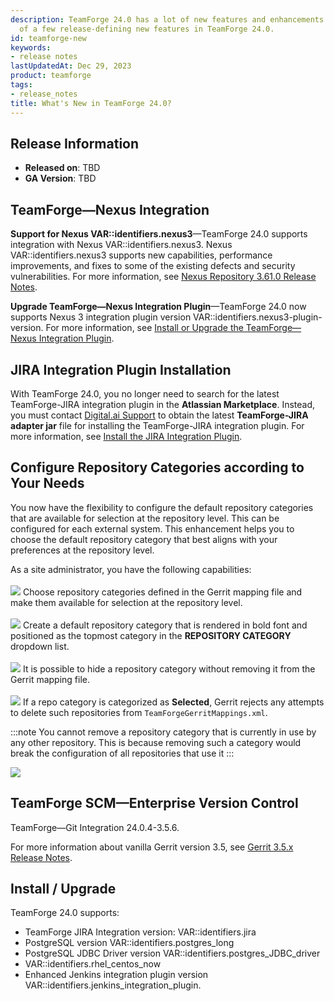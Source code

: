 ```yaml
---
description: TeamForge 24.0 has a lot of new features and enhancements. Here's a list
  of a few release-defining new features in TeamForge 24.0.
id: teamforge-new
keywords:
- release notes
lastUpdatedAt: Dec 29, 2023
product: teamforge
tags:
- release_notes
title: What's New in TeamForge 24.0?
---
```


## Release Information

* **Released on**: TBD
* **GA Version**: TBD

## TeamForge—Nexus Integration <!-- (https://forge.collab.net/sf/go/artf422805) -->

**Support for Nexus VAR::identifiers.nexus3**—TeamForge 24.0 supports integration with Nexus VAR::identifiers.nexus3. Nexus VAR::identifiers.nexus3 supports new capabilities, performance improvements, and fixes to some of the existing defects and security vulnerabilities. For more information, see [Nexus Repository 3.61.0 Release Notes](https://help.sonatype.com/repomanager3/product-information/release-notes/2023-release-notes/sonatype-nexus-repository-3.61.0-release-notes).

**Upgrade TeamForge—Nexus Integration Plugin**—TeamForge 24.0 now supports Nexus 3 integration plugin version VAR::identifiers.nexus3-plugin-version. For more information, see [Install or Upgrade the TeamForge—Nexus Integration Plugin](./IntegrationPages/installnexusplugin).

## JIRA Integration Plugin Installation <!-- (https://forge.collab.net/sf/go/artf423719) -->

With TeamForge 24.0, you no longer need to search for the latest TeamForge-JIRA integration plugin in the **Atlassian Marketplace**. Instead, you must contact [Digital.ai Support](https://support.digital.ai/) to obtain the latest **TeamForge-JIRA adapter jar** file for installing the TeamForge-JIRA integration plugin. For more information, see [Install the JIRA Integration Plugin](./WEBRPages/teamforge-jira-integration#installjiraintegrationplugin).

## Configure Repository Categories according to Your Needs <!-- (https://forge.collab.net/sf/go/artf421164) -->

You now have the flexibility to configure the default repository categories that are available for selection at the repository level. This can be configured for each external system. This enhancement helps you to choose the default repository category that best aligns with your preferences at the repository level.

As a site administrator, you have the following capabilities:<br></br>
![](/docs/assets/images/status-success-small.png) Choose repository categories defined in the Gerrit mapping file and make them available for selection at the repository level.<br></br>
![](/docs/assets/images/status-success-small.png) Create a default repository category that is rendered in bold font and positioned as the topmost category in the **REPOSITORY CATEGORY** dropdown list.<br></br>
![](/docs/assets/images/status-success-small.png) It is possible to hide a repository category without removing it from the Gerrit mapping file.<br></br>
![](/docs/assets/images/status-success-small.png) If a repo category is categorized as **Selected**, Gerrit rejects any attempts to delete such repositories from `TeamForgeGerritMappings.xml`.

:::note
You cannot remove a repository category that is currently in use by any other repository. This is because removing such a category would break the configuration of all repositories that use it
:::

![](/docs/assets/images/23.0-scm-repo-categories.png)

## TeamForge SCM—Enterprise Version Control <!-- (https://forge.collab.net/sf/go/artf423482) -->

TeamForge—Git Integration 24.0.4-3.5.6.

For more information about vanilla Gerrit version 3.5, see [Gerrit 3.5.x Release Notes](https://www.gerritcodereview.com/3.5.html).

## Install / Upgrade

TeamForge 24.0 supports:
* TeamForge JIRA Integration version: VAR::identifiers.jira <!-- (https://forge.collab.net/sf/go/artf423719, and artf422456) -->
* PostgreSQL version VAR::identifiers.postgres_long
* PostgreSQL JDBC Driver version VAR::identifiers.postgres_JDBC_driver
* VAR::identifiers.rhel_centos_now
* Enhanced Jenkins integration plugin version VAR::identifiers.jenkins_integration_plugin.